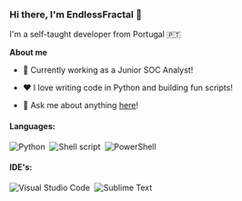 ### Hi there, I'm EndlessFractal 👋

I'm a self-taught developer from Portugal 🇵🇹 

**About me**

- 💼 Currently working as a Junior SOC Analyst!

- ❤️ I love writing code in Python and building fun scripts!

- 💬 Ask me about anything [here](https://github.com/EndlessFractal/EndlessFractal/issues)!

#### Languages:

<picture><img src="https://img.shields.io/badge/Python-3776AB?style=for-the-badge&logo=python&logoColor=white" alt="Python"></picture>&nbsp;
<picture><img src="https://img.shields.io/badge/Shell_Script-121011?style=for-the-badge&logo=gnu-bash&logoColor=white" alt="Shell script"></picture>&nbsp;
<picture><img src="https://img.shields.io/badge/PowerShell-0277bd?style=for-the-badge&logo=powershell&logoColor=white" alt="PowerShell"></picture>&nbsp;

#### IDE's:

<picture><img src="https://img.shields.io/badge/VSCodium-378fed.svg?style=for-the-badge&logo=VSCodium&logoColor=white" alt="Visual Studio Code"></picture>&nbsp;
<picture><img src="https://img.shields.io/badge/Sublime%20Text-404040.svg?style=for-the-badge&logo=sublime-text&logoColor=ff9800" alt="Sublime Text"></picture>&nbsp;
